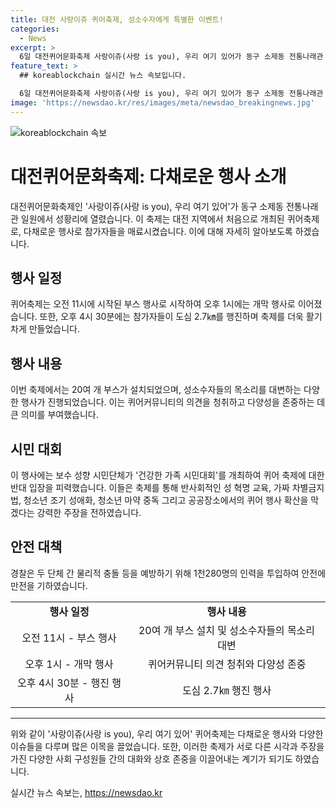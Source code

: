 ```yaml
---
title: 대전 사랑이쥬 퀴어축제, 성소수자에게 특별한 이벤트!
categories:
  - News
excerpt: >
  6일 대전퀴어문화축제 사랑이쥬(사랑 is you), 우리 여기 있어가 동구 소제동 전통나래관 일원에서 열렸습니다. 주최 측은 20여 개 부스를 설치하고 성소수자들의 목소리를 대변하는 다양한 행사를 했으며, 도심 행진도 이뤄졌다. 축제에 반대하는 입장을 밝힌 대전 동구는 부스 설치 등을 허락하며 행사가 진행됐으나 보수 성향 시민단체는 건강한 가족 시민대회를 개최하여 강경한 입장을 보였다. 경찰은 갈등을 막기 위해 1천280명의 인력을 투입했다. #퀴어축제 #대전 #성소수자
feature_text: >
  ## koreablockchain 실시간 뉴스 속보입니다.

  6일 대전퀴어문화축제 사랑이쥬(사랑 is you), 우리 여기 있어가 동구 소제동 전통나래관 일원에서 열렸습니다. 주최 측은 20여 개 부스를 설치하고 성소수자들의 목소리를 대변하는 다양한 행사를 했으며, 도심 행진도 이뤄졌다. 축제에 반대하는 입장을 밝힌 대전 동구는 부스 설치 등을 허락하며 행사가 진행됐으나 보수 성향 시민단체는 건강한 가족 시민대회를 개최하여 강경한 입장을 보였다. 경찰은 갈등을 막기 위해 1천280명의 인력을 투입했다. #퀴어축제 #대전 #성소수자
image: 'https://newsdao.kr/res/images/meta/newsdao_breakingnews.jpg'
---
```


<p><img src="https://newsdao.kr/res/images/meta/newsdao_breakingnews.jpg" alt="koreablockchain 속보" /></p>

<h1>대전퀴어문화축제: 다채로운 행사 소개</h1>

<p data-ke-size="size16">대전퀴어문화축제인 '사랑이쥬(사랑 is you), 우리 여기 있어'가 동구 소제동 전통나래관 일원에서 성황리에 열렸습니다. 이 축제는 대전 지역에서 처음으로 개최된 퀴어축제로, 다채로운 행사로 참가자들을 매료시켰습니다. 이에 대해 자세히 알아보도록 하겠습니다.</p>

<h2 data-ke-size="size26">행사 일정</h2>

<p data-ke-size="size16">퀴어축제는 오전 11시에 시작된 부스 행사로 시작하여 오후 1시에는 개막 행사로 이어졌습니다. 또한, 오후 4시 30분에는 참가자들이 도심 2.7㎞를 행진하며 축제를 더욱 활기차게 만들었습니다.</p>

<h2 data-ke-size="size26">행사 내용</h2>

<p data-ke-size="size16">이번 축제에서는 20여 개 부스가 설치되었으며, 성소수자들의 목소리를 대변하는 다양한 행사가 진행되었습니다. 이는 퀴어커뮤니티의 의견을 청취하고 다양성을 존중하는 데 큰 의미를 부여했습니다.</p>

<h2 data-ke-size="size26">시민 대회</h2>

<p data-ke-size="size16">이 행사에는 보수 성향 시민단체가 '건강한 가족 시민대회'를 개최하여 퀴어 축제에 대한 반대 입장을 피력했습니다. 이들은 축제를 통해 반사회적인 성 혁명 교육, 가짜 차별금지법, 청소년 조기 성애화, 청소년 마약 중독 그리고 공공장소에서의 퀴어 행사 확산을 막겠다는 강력한 주장을 전하였습니다.</p>

<h2 data-ke-size="size26">안전 대책</h2>

<p data-ke-size="size16">경찰은 두 단체 간 물리적 충돌 등을 예방하기 위해 1천280명의 인력을 투입하여 안전에 만전을 기하였습니다.</p>

<table>
  <tr>
    <td style="text-align: center; height: 17px;"><b>행사 일정</b></td>
    <td style="text-align: center; height: 17px;"><b>행사 내용</b></td>
  </tr>
  <tr>
    <td style="text-align: center; height: 17px;">오전 11시 - 부스 행사</td>
    <td style="text-align: center; height: 17px;">20여 개 부스 설치 및 성소수자들의 목소리 대변</td>
  </tr>
  <tr>
    <td style="text-align: center; height: 17px;">오후 1시 - 개막 행사</td>
    <td style="text-align: center; height: 17px;">퀴어커뮤니티 의견 청취와 다양성 존중</td>
  </tr>
  <tr>
    <td style="text-align: center; height: 17px;">오후 4시 30분 - 행진 행사</td>
    <td style="text-align: center; height: 17px;">도심 2.7㎞ 행진 행사</td>
  </tr>
</table>

<hr>

<p data-ke-size="size16">위와 같이 '사랑이쥬(사랑 is you), 우리 여기 있어' 퀴어축제는 다채로운 행사와 다양한 이슈들을 다루며 많은 이목을 끌었습니다. 또한, 이러한 축제가 서로 다른 시각과 주장을 가진 다양한 사회 구성원들 간의 대화와 상호 존중을 이끌어내는 계기가 되기도 하였습니다.</p>
실시간 뉴스 속보는, <a href="https://newsdao.kr" rel="dofollow">https://newsdao.kr</a>


